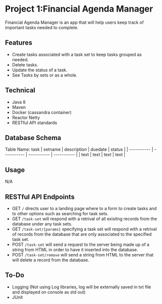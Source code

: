 # Project 1:Financial Agenda Manager

Financial Agenda Manager is an app that will help users keep track of important tasks needed to complete.

## Features
- Create tasks associated with a task set to keep tasks grouped as needed.
- Delete tasks.
- Update the status of a task.
- See Tasks by sets or as a whole.

## Technical
- Java 8
- Maven
- Docker (cassandra container)
- Reactor Netty
- RESTful API standards

## Database Schema
Table Name: task
| setname     | description | duedate     | status      |
| ----------- | ----------- | ----------- | ----------- |
| text        | text        | text        | text        |

## Usage
N/A

## RESTful API Endpoints
- GET `/` directs user to a landing page where to a form to create tasks and to other options such as searching for task sets.
- GET `/task-set` will respond with a retrival of all exisitng records from the database under any task sets.
- GET `/task-set/{params}` specifying a task set will respond with a retrival of records from the database that are only associated to the specified task set.
- POST `/task-set` will send a request to the server being made up of a string from HTML in order to have it inserted into the database.
- POST `/task-set/remove` will send a string from HTML to the server that will delete a record from the database.

## To-Do
- Logging (Not using Log libraries, log will be externally saved in txt file and displayed on console as std out)
- JUnit 
